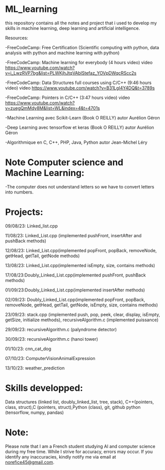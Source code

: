 # ML_learning
this repository contains all the notes and project that i used to develop my skills in machine learning, deep learning and artificial intelligence.

Resources:

-FreeCodeCamp:
Free Certification (Scientific computing with python, data analysis with python and machine learning with python)

-FreeCodeCamp: 
Machine learning for everybody (4 hours video) video https://www.youtube.com/watch?v=i_LwzRVP7bg&list=PLWKjhJtqVAblStefaz_YOVpDWqcRScc2s

-FreeCodeCamp:
Data Structures full courses using C/C++ (9:46 hours video) video https://www.youtube.com/watch?v=B31LgI4Y4DQ&t=3789s

-FreeCodeCamp:
Pointers in C/C++ (3:47 hours video) video https://www.youtube.com/watch?v=zuegQmMdy8M&list=WL&index=4&t=4701s

-Machine Learning avec Scikit-Learn (Book O REILLY) autor Aurélion Géron

-Deep Learning avec tensorflow et keras (Book O REILLY) autor Aurélion Géron

-Algorithmique en C, C++, PHP, Java, Python autor Jean-Michel Léry



# Note Computer science and Machine Learning:

-The computer does not understand letters so we have to convert letters into numbers.



# Projects:

09/08/23: Linked_list.cpp

11/08/23: Linked_List.cpp (implemented pushFront, insertAfter and pushBack methods)

12/08/23: Linked_List.cpp(implemented popFront, popBack, removeNode, getHead, getTail, getNode methods)

13/08/23: Linked_List.cpp(implemented isEmpty, size, contains methods)

17/08/23:Doubly_Linked_List.cpp(implemented pushFront, pushBack methods)

01/09/23:Doubly_Linked_List.cpp(implemented insertAfter methods)

02/09/23: Doubly_Linked_List.cpp(implemented popFront, popBack, removeNode, getHead, getTail, getNode, isEmpty, size, contains methods) 

23/09/23: stack.cpp (implemented push, pop, peek, clear, display, isEmpty, getSize, initialize methods), recursiveAlgorithm.c (implemented  puissance)

29/09/23: recursiveAlgorithm.c (palyndrome detector)

30/09/23: recursiveAlgorithm.c (hanoi tower)

01/10/23: cnn_cat_dog

07/10/23: ComputerVisionAnimalExpression

13/10/23: weather_prediction

# Skills developped: 
Data structures (linked list, doubly_linked_list, tree, stack), C++(pointers, class, struct),C (pointers, struct),Python (class), git, github
python (tensorflow, numpy, pandas)


# Note: 
Please note that I am a French student studying AI and computer science during my free time. While I strive for accuracy, errors may occur. If you identify any inaccuracies, kindly notify me via email at norefice45@gmail.com.
